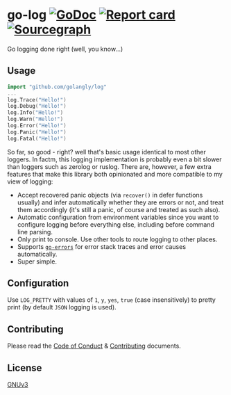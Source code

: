 # go-log [![GoDoc](https://godoc.org/github.com/golangly/log?status.svg)](http://godoc.org/github.com/golangly/log) [![Report card](https://goreportcard.com/badge/github.com/golangly/log)](https://goreportcard.com/report/github.com/golangly/log) [![Sourcegraph](https://sourcegraph.com/github.com/golangly/log/-/badge.svg)](https://sourcegraph.com/github.com/golangly/log?badge)

Go logging done right (well, you know...)

## Usage

```go
import "github.com/golangly/log"
...
log.Trace("Hello!")
log.Debug("Hello!")
log.Info("Hello!")
log.Warn("Hello!")
log.Error("Hello!")
log.Panic("Hello!")
log.Fatal("Hello!")
```

So far, so good - right? well that's basic usage identical to most other loggers. In factm, this logging implementation is probably even a bit slower than loggers such as zerolog or ruslog. There are, however, a few extra features that make this library both opinionated and more compatible to my view of logging:

* Accept recovered panic objects (via `recover()` in defer functions usually) and infer automatically whether they are errors or not, and treat them accordingly (it's still a panic, of course and treated as such also).
* Automatic configuration from environment variables since you want to configure logging before everything else, including before command line parsing.
* Only print to console. Use other tools to route logging to other places.
* Supports [`go-errors`](https://github.com/golangly/errors) for error stack traces and error causes automatically.
* Super simple.

## Configuration

Use `LOG_PRETTY` with values of `1`, `y`, `yes`, `true` (case insensitively) to pretty print (by default `JSON` logging is used).
  
## Contributing

Please read the [Code of Conduct](.github/CODE_OF_CONDUCT.md) & [Contributing](.github/CONTRIBUTING.md) documents.

## License

[GNUv3](./LICENSE)

